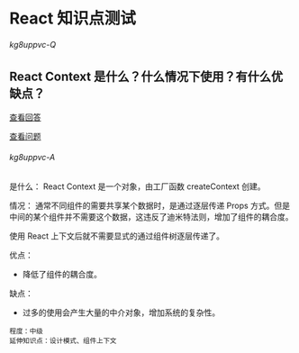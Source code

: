 <!-- markdownlint-disable MD026 MD033 MD001 -->
# React 知识点测试

###### kg8uppvc-Q

## React Context 是什么？什么情况下使用？有什么优缺点？

[查看回答](#kg8uppvc-A)

[查看问题](#kg8uppvc-Q)

###### kg8uppvc-A

是什么：
React Context 是一个对象，由工厂函数 createContext 创建。

情况：
通常不同组件的需要共享某个数据时，是通过逐层传递 Props 方式。但是中间的某个组件并不需要这个数据，这违反了迪米特法则，增加了组件的耦合度。

使用 React 上下文后就不需要显式的通过组件树逐层传递了。

优点：

- 降低了组件的耦合度。

缺点：

- 过多的使用会产生大量的中介对象，增加系统的复杂性。

``` text
程度：中级
延伸知识点：设计模式、组件上下文
```
